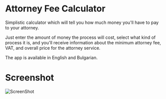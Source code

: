Attorney Fee Calculator
=====================

Simplistic calculator which will tell you how much money you'll have to pay to your attorney.

Just enter the amount of money the process will cost, select what kind of process it is, and you'll receive information about the minimum attorney fee, VAT, and overall price for the attorney service.

The app is available in English and Bulgarian.

Screenshot
=====================
![ScreenShot](https://raw.github.com/kalinchernev/AttorneyFeeCalculator/master/screenshot.png)